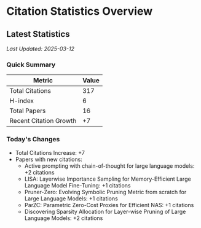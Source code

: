 # Citation Statistics Overview

## Latest Statistics
*Last Updated: 2025-03-12*

### Quick Summary
| Metric | Value |
| ------ | ----- |
| Total Citations | 317 |
| H-index | 6 |
| Total Papers | 16 |
| Recent Citation Growth | +7 |

### Today's Changes
- Total Citations Increase: +7
- Papers with new citations:
  - Active prompting with chain-of-thought for large language models: +2 citations
  - LISA: Layerwise Importance Sampling for Memory-Efficient Large Language Model Fine-Tuning: +1 citations
  - Pruner-Zero: Evolving Symbolic Pruning Metric from scratch for Large Language Models: +1 citations
  - ParZC: Parametric Zero-Cost Proxies for Efficient NAS: +1 citations
  - Discovering Sparsity Allocation for Layer-wise Pruning of Large Language Models: +2 citations